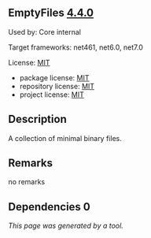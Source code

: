 EmptyFiles [4.4.0](https://www.nuget.org/packages/EmptyFiles/4.4.0)
--------------------

Used by: Core internal

Target frameworks: net461, net6.0, net7.0

License: [MIT](../../../../licenses/mit) 

- package license: [MIT](https://licenses.nuget.org/MIT) 
- repository license: [MIT](https://github.com/SimonCropp/EmptyFiles.git) 
- project license: [MIT](https://github.com/SimonCropp/EmptyFiles) 

Description
-----------
A collection of minimal binary files.

Remarks
-----------
no remarks


Dependencies 0
-----------


*This page was generated by a tool.*